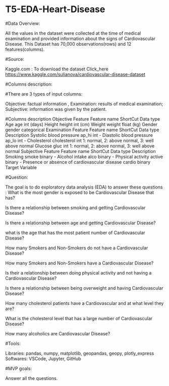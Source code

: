 # T5-EDA-Heart-Disease

#Data Overview:

All the values in the dataset were collected at the time of medical examination and provided information about the signs of Cardiovascular Disease. This Dataset has 70,000 observations(rows) and 12 features(columns).

#Source:

Kaggle.com :
To download the dataset Click_here
https://www.kaggle.com/sulianova/cardiovascular-disease-dataset

#Columns description:

#There are 3 types of input columns:

Objective: factual information ,
Examination: results of medical examination;
Subjective: information was given by the patient.

#Columns description
Objective Feature
Feature name	ShortCut	Data type
Age	age	int (days)
Height	height	int (cm)
Weight	weight	float (kg)
Gender	gender	categorical
Examination Feature
Feature name	ShortCut	Data type	Description
Systolic blood pressure	ap_hi	int	-
Diastolic blood pressure	ap_lo	int	-
Cholesterol	cholesterol	int	1: normal, 2: above normal, 3: well above normal
Glucose	gluc	int	1: normal, 2: above normal, 3: well above normal
Subjective Feature
Feature name	ShortCut	Data type	Description
Smoking	smoke	binary	-
Alcohol intake	alco	binary	-
Physical activity	active	binary	-
Presence or absence of cardiovascular disease	cardio	binary	Target Variable

#Question:

The goal is to do exploratory data analysis (EDA) to answer these questions :
What is the most gender is exposed to be Cardiovascular Disease that has?

Is there a relationship between smoking and getting Cardiovascular Disease?

Is there a relationship between age and getting Cardiovascular Disease?

what is the age that has the most patient number of Cardiovascular Disease?

How many Smokers and Non-Smokers do not have a Cardiovascular Disease?

How many Smokers and Non-Smokers have a Cardiovascular Disease?

Is their a relationship between doing physical activity and not having a Cardiovascular Disease?

Is there a relationship between being overweight and having Cardiovascular Disease?

How many cholesterol patients have a Cardiovascular and at what level they are?

What is the cholesterol level that has a large number of Cardiovascular Disease?

How many alcoholics are Cardiovascular Disease?

#Tools:

Libraries: pandas, numpy, matplotlib, geopandas, geopy, plotly_express
Softwares: VSCode, Jupyter, GitHub

#MVP goals:

Answer all the questions.
